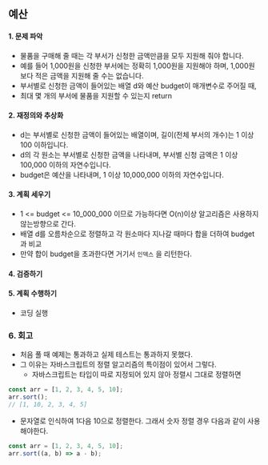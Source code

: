 ## 예산
#### 1. 문제 파악
- 물품을 구매해 줄 때는 각 부서가 신청한 금액만큼을 모두 지원해 줘야 합니다. 
- 예를 들어 1,000원을 신청한 부서에는 정확히 1,000원을 지원해야 하며, 1,000원보다 적은 금액을 지원해 줄 수는 없습니다.
- 부서별로 신청한 금액이 들어있는 배열 d와 예산 budget이 매개변수로 주어질 때, 
- 최대 몇 개의 부서에 물품을 지원할 수 있는지 return

#### 2. 재정의와 추상화
- d는 부서별로 신청한 금액이 들어있는 배열이며, 길이(전체 부서의 개수)는 1 이상 100 이하입니다.
- d의 각 원소는 부서별로 신청한 금액을 나타내며, 부서별 신청 금액은 1 이상 100,000 이하의 자연수입니다.
- budget은 예산을 나타내며, 1 이상 10,000,000 이하의 자연수입니다.
#### 3. 계획 세우기
- 1 <= budget <= 10_000_000 이므로 가능하다면 O(n)이상 알고리즘은 사용하지 않는방향으로 간다.
- 배열 d를 오름차순으로 정렬하고 각 원소마다 지나갈 때마다 합을 더하여 budget과 비교
- 만약 합이 budget을 초과한다면 거기서 `인덱스` 을 리턴한다.
#### 4. 검증하기
#### 5. 계획 수행하기
- 코딩 실행

### 6. 회고
- 처음 풀 때 예제는 통과하고 실제 테스트는 통과하지 못했다.
- 그 이유는 자바스크립트의 정렬 알고리즘의 특이점이 있어서 그렇다.
  - 자바스크립트는 타입이 따로 지정되어 있지 않아 정렬시 그대로 정렬하면
```javascript
const arr = [1, 2, 3, 4, 5, 10];
arr.sort();
// [1, 10, 2, 3, 4, 5]
```
- 문자열로 인식하여 1다음 10으로 정렬한다. 그래서 숫자 정렬 경우 다음과 같이 사용해야한다.
```javascript
const arr = [1, 2, 3, 4, 5, 10];
arr.sort((a, b) => a - b);
```
